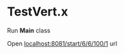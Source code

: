 # TestVert.x

Run **Main** class 

Open [localhost:8081/start/6/6/100/1](http://localhost:8081/start/6/6/100/1) url